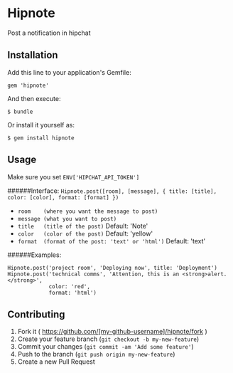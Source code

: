 # Hipnote
Post a notification in hipchat

## Installation
Add this line to your application's Gemfile:

    gem 'hipnote'

And then execute:

    $ bundle

Or install it yourself as:

    $ gem install hipnote

## Usage
Make sure you set `ENV['HIPCHAT_API_TOKEN']` 

######Interface: 
`Hipnote.post([room], [message], { title: [title], color: [color], format: [format] })`  
- `room    (where you want the message to post)`
- `message (what you want to post)`
- `title   (title of the post)` Default: 'Note'
- `color   (color of the post)` Default: 'yellow'
- `format  (format of the post: 'text' or 'html')` Default: 'text'

######Examples:

    Hipnote.post('project room', 'Deploying now', title: 'Deployment')
    Hipnote.post('technical comms', 'Attention, this is an <strong>alert.</strong>',
                 color: 'red',
                 format: 'html')

## Contributing
1. Fork it ( https://github.com/[my-github-username]/hipnote/fork )
2. Create your feature branch (`git checkout -b my-new-feature`)
3. Commit your changes (`git commit -am 'Add some feature'`)
4. Push to the branch (`git push origin my-new-feature`)
5. Create a new Pull Request

